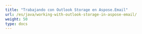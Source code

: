 ```yaml
---
title: "Trabajando con Outlook Storage en Aspose.Email"
url: /es/java/working-with-outlook-storage-in-aspose-email/
weight: 50
type: docs
---
```

